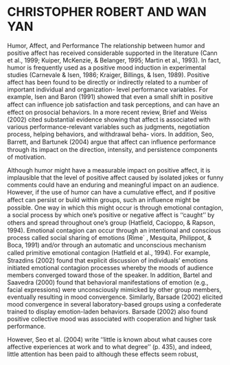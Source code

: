 # CHRISTOPHER ROBERT AND WAN YAN

Humor, Affect, and Performance The relationship between humor and positive affect has received considerable supported in the literature (Cann et al., 1999; Kuiper, McKenzie, & Belanger, 1995; Martin et al., 1993). In fact, humor is frequently used as a positive mood induction in experimental studies (Carnevale & Isen, 1986; Kraiger, Billings, & Isen, 1989). Positive affect has been found to be directly or indirectly related to a number of important individual and organization- level performance variables. For example, Isen and Baron (1991) showed that even a small shift in positive affect can inﬂuence job satisfaction and task perceptions, and can have an effect on prosocial behaviors. In a more recent review, Brief and Weiss (2002) cited substantial evidence showing that affect is associated with various performance-relevant variables such as judgments, negotiation process, helping behaviors, and withdrawal beha- viors. In addition, Seo, Barrett, and Bartunek (2004) argue that affect can inﬂuence performance through its impact on the direction, intensity, and persistence components of motivation.

Although humor might have a measurable impact on positive affect, it is implausible that the level of positive affect caused by isolated jokes or funny comments could have an enduring and meaningful impact on an audience. However, if the use of humor can have a cumulative effect, and if positive affect can persist or build within groups, such an inﬂuence might be possible. One way in which this might occur is through emotional contagion, a social process by which one’s positive or negative affect is ‘‘caught’’ by others and spread throughout one’s group (Hatﬁeld, Cacioppo, & Rapson, 1994). Emotional contagion can occur through an intentional and conscious process called social sharing of emotions (Rime´ , Mesquita, Philippot, & Boca, 1991) and/or through an automatic and unconscious mechanism called primitive emotional contagion (Hatﬁeld et al., 1994). For example, Strazdins (2002) found that explicit discussion of individuals’ emotions initiated emotional contagion processes whereby the moods of audience members converged toward those of the speaker. In addition, Bartel and Saavedra (2000) found that behavioral manifestations of emotion (e.g., facial expressions) were unconsciously mimicked by other group members, eventually resulting in mood convergence. Similarly, Barsade (2002) elicited mood convergence in several laboratory-based groups using a confederate trained to display emotion-laden behaviors. Barsade (2002) also found positive collective mood was associated with cooperation and higher task performance.

However, Seo et al. (2004) write ‘‘little is known about what causes core affective experiences at work and to what degree’’ (p. 435), and indeed, little attention has been paid to although these effects seem robust,